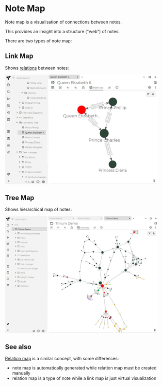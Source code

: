 # Note Map
Note map is a visualisation of connections between notes.

This provides an insight into a structure ("web") of notes.

There are two types of note map:

## Link Map

Shows [relations](Attributes.md) between notes:

![](Note%20Map_image.png)

## Tree Map

Shows hierarchical map of notes:

![](1_Note%20Map_image.png)

## See also

[Relation map](Relation%20Map.md) is a similar concept, with some differences:

*   note map is automatically generated while relation map must be created manually
*   relation map is a type of note while a link map is just virtual visualization